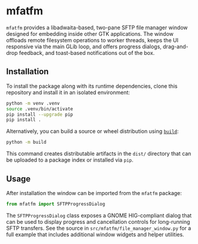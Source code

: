 # mfatfm

`mfatfm` provides a libadwaita-based, two-pane SFTP file manager window designed
for embedding inside other GTK applications. The window offloads remote
filesystem operations to worker threads, keeps the UI responsive via the main
GLib loop, and offers progress dialogs, drag-and-drop feedback, and toast-based
notifications out of the box.

## Installation

To install the package along with its runtime dependencies, clone this
repository and install it in an isolated environment:

```bash
python -m venv .venv
source .venv/bin/activate
pip install --upgrade pip
pip install .
```

Alternatively, you can build a source or wheel distribution using
[`build`](https://pypi.org/project/build/):

```bash
python -m build
```

This command creates distributable artifacts in the `dist/` directory that can
be uploaded to a package index or installed via `pip`.

## Usage

After installation the window can be imported from the `mfatfm` package:

```python
from mfatfm import SFTPProgressDialog
```

The `SFTPProgressDialog` class exposes a GNOME HIG-compliant dialog that can be
used to display progress and cancellation controls for long-running SFTP
transfers. See the source in `src/mfatfm/file_manager_window.py` for a full
example that includes additional window widgets and helper utilities.

